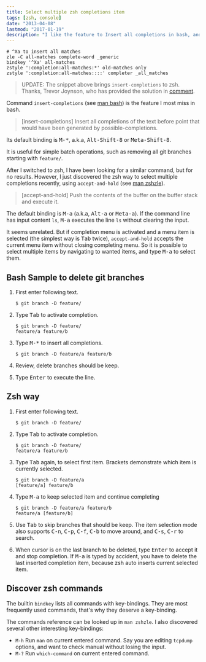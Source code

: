 ```yaml
---
title: Select multiple zsh completions item
tags: [zsh, console]
date: "2013-04-08"
lastmod: "2017-01-19"
description: "I like the feature to Insert all completions in bash, and I can get this feature in zsh now"
---
```


```
# ^Xa to insert all matches
zle -C all-matches complete-word _generic
bindkey '^Xa' all-matches
zstyle ':completion:all-matches:*' old-matches only
zstyle ':completion:all-matches::::' completer _all_matches
```

> UPDATE: The snippet above brings `insert-completions` to zsh. Thanks, Trevor Joynson, who has provided the solution in [comment](#comment-2754013033).

Command `insert-completions` (see [man bash](http://linux.die.net/man/1/bash)) is the
feature I most miss in bash.

> [insert-completions] Insert all completions of the text before point that would have been
> generated by possible-completions.

Its default binding is <kbd>M-*</kbd>, a.k.a, <kbd>Alt-Shift-8</kbd> or
<kbd>Meta-Shift-8</kbd>.

It is useful for simple batch operations, such as removing all git branches
starting with `feature/`.

After I switched to zsh, I have been looking for a similar command, but for
no results. However, I just discovered the zsh way to select multiple
completions recently, using `accept-and-hold` (see
[man zshzle](http://linux.die.net/man/1/zshzle)).

> [accept-and-hold] Push the contents of the buffer on the buffer stack and
> execute it.

The default binding is <kbd>M-a</kbd> (a.k.a, <kbd>Alt-a</kbd> or
<kbd>Meta-a</kbd>). If the command line has input content `ls`, <kbd>M-a</kbd>
executes the line `ls` without clearing the input.

It seems unrelated. But if completion menu is activated and a menu item is
selected (the simplest way is <kbd>Tab</kbd> twice), `accept-and-hold` accepts
the current menu item without closing completing menu. So it is possible to
select multiple items by navigating to wanted items, and type <kbd>M-a</kbd>
to select them.

<!--more-->

## Bash Sample to delete git branches ##

1.  First enter following text.

        $ git branch -D feature/

2.  Type <kbd>Tab</kbd> to activate completion.

        $ git branch -D feature/
        feature/a feature/b
    
3.  Type <kbd>M-*</kbd> to insert all completions.

        $ git branch -D feature/a feature/b

4.   Review, delete branches should be keep.

5.   Type <kbd>Enter</kbd> to execute the line.

## Zsh way ##

1.  First enter following text.

        $ git branch -D feature/

2.  Type <kbd>Tab</kbd> to activate completion.

        $ git branch -D feature/
        feature/a feature/b

3.  Type <kbd>Tab</kbd> again, to select first item. Brackets demonstrate
    which item is currently selected.

        $ git branch -D feature/a
        [feature/a] feature/b

4.  Type <kbd>M-a</kbd> to keep selected item and continue completing

        $ git branch -D feature/a feature/b 
        feature/a [feature/b]

5.  Use <kbd>Tab</kbd> to skip branches that should be keep. The item selection
    mode also supports <kbd>C-n</kbd>, <kbd>C-p</kbd>, <kbd>C-f</kbd>,
    <kbd>C-b</kbd> to move around, and <kbd>C-s</kbd>, <kbd>C-r</kbd> to
    search.

6.  When cursor is on the last branch to be deleted, type <kbd>Enter</kbd> to
    accept it and stop completion. If <kbd>M-a</kbd> is typed by accident, you
    have to delete the last inserted completion item, because zsh auto inserts
    current selected item. 

## Discover zsh commands ##

The builtin `bindkey` lists all commands with key-bindings. They are most
frequently used commands, that's why they deserve a key-binding.

The commands reference can be looked up in `man zshzle`. I also discovered
several other interesting key-bindings:

-   `M-h` Run `man` on current entered command. Say you are editing `tcpdump`
    options, and want to check manual without losing the input.
-   `M-?` Run `which-command` on current entered command.
